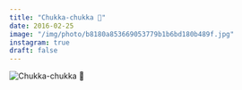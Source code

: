 ```yaml
---
title: "Chukka-chukka 🚋"
date: 2016-02-25
image: "/img/photo/b8180a853669053779b1b6bd180b489f.jpg"
instagram: true
draft: false
---
```


![Chukka-chukka 🚋](/img/photo/b8180a853669053779b1b6bd180b489f.jpg)
